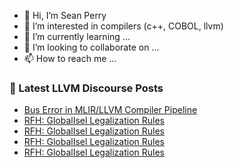 - 👋 Hi, I’m Sean Perry
- 👀 I’m interested in compilers (c++, COBOL, llvm)
- 🌱 I’m currently learning ...
- 💞️ I’m looking to collaborate on ...
- 📫 How to reach me ...

<!---
s66perry/s66perry is a ✨ special ✨ repository because its `README.md` (this file) appears on your GitHub profile.
You can click the Preview link to take a look at your changes.
--->
### 📕 Latest LLVM Discourse Posts

<!-- DISCOURSE-LLVM:START -->
- [Bus Error in MLIR/LLVM Compiler Pipeline](https://discourse.llvm.org/t/bus-error-in-mlir-llvm-compiler-pipeline/71099#post_1)
- [RFH: GlobalIsel Legalization Rules](https://discourse.llvm.org/t/rfh-globalisel-legalization-rules/71098#post_7)
- [RFH: GlobalIsel Legalization Rules](https://discourse.llvm.org/t/rfh-globalisel-legalization-rules/71098#post_6)
- [RFH: GlobalIsel Legalization Rules](https://discourse.llvm.org/t/rfh-globalisel-legalization-rules/71098#post_5)
- [RFH: GlobalIsel Legalization Rules](https://discourse.llvm.org/t/rfh-globalisel-legalization-rules/71098#post_4)
<!-- DISCOURSE-LLVM:END -->
